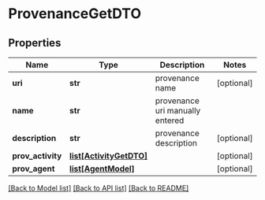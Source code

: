 # ProvenanceGetDTO

## Properties
Name | Type | Description | Notes
------------ | ------------- | ------------- | -------------
**uri** | **str** | provenance name | [optional] 
**name** | **str** | provenance uri manually entered | 
**description** | **str** | provenance description | [optional] 
**prov_activity** | [**list[ActivityGetDTO]**](ActivityGetDTO.md) |  | [optional] 
**prov_agent** | [**list[AgentModel]**](AgentModel.md) |  | [optional] 

[[Back to Model list]](../README.md#documentation-for-models) [[Back to API list]](../README.md#documentation-for-api-endpoints) [[Back to README]](../README.md)


